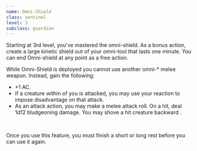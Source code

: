 ```yaml
---
name: Omni-Shield
class: sentinel
level: 3
subclass: guardian
---
```

Starting at 3rd level, you've mastered the omni-shield. As a bonus action, create a large kinetic shield out
of your omni-tool that lasts one minute. You can end Omni-shield at any point as a free action.

While Omni-Shield is deployed you cannot use another omni-* melee weapon. Instead, gain the following:

* +1 AC.
* If a creature within <me-distance length="5" /> of you is attacked, you may use your reaction to impose disadvantage on that attack.
* As an attack action, you may make a melee attack roll. On a hit, deal 1d12 bludgeoning damage. You may shove a
hit creature backward <me-distance length="5" />.

<br>

Once you use this feature, you must finish a short or long rest before you can use it again.
